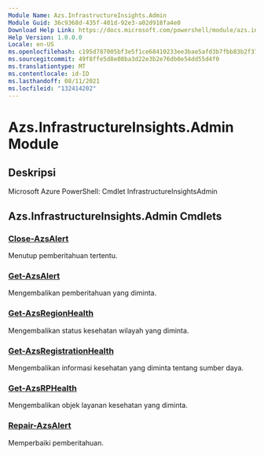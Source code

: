 ```yaml
---
Module Name: Azs.InfrastructureInsights.Admin
Module Guid: 36c9368d-435f-401d-92e3-a02d918fa4e0
Download Help Link: https://docs.microsoft.com/powershell/module/azs.infrastructureinsights.admin
Help Version: 1.0.0.0
Locale: en-US
ms.openlocfilehash: c195d787005bf3e5f1ce68410233ee3bae5afd3b7fbb83b2f3723f34912313d9
ms.sourcegitcommit: 49f8ffe5d8e08ba3d22e3b2e76db0e54dd55d4f0
ms.translationtype: MT
ms.contentlocale: id-ID
ms.lasthandoff: 08/11/2021
ms.locfileid: "132414202"
---
```

# Azs.InfrastructureInsights.Admin Module
## Deskripsi
Microsoft Azure PowerShell: Cmdlet InfrastructureInsightsAdmin

## Azs.InfrastructureInsights.Admin Cmdlets
### [Close-AzsAlert](Close-AzsAlert.md)
Menutup pemberitahuan tertentu.

### [Get-AzsAlert](Get-AzsAlert.md)
Mengembalikan pemberitahuan yang diminta.

### [Get-AzsRegionHealth](Get-AzsRegionHealth.md)
Mengembalikan status kesehatan wilayah yang diminta.

### [Get-AzsRegistrationHealth](Get-AzsRegistrationHealth.md)
Mengembalikan informasi kesehatan yang diminta tentang sumber daya.

### [Get-AzsRPHealth](Get-AzsRPHealth.md)
Mengembalikan objek layanan kesehatan yang diminta.

### [Repair-AzsAlert](Repair-AzsAlert.md)
Memperbaiki pemberitahuan.

